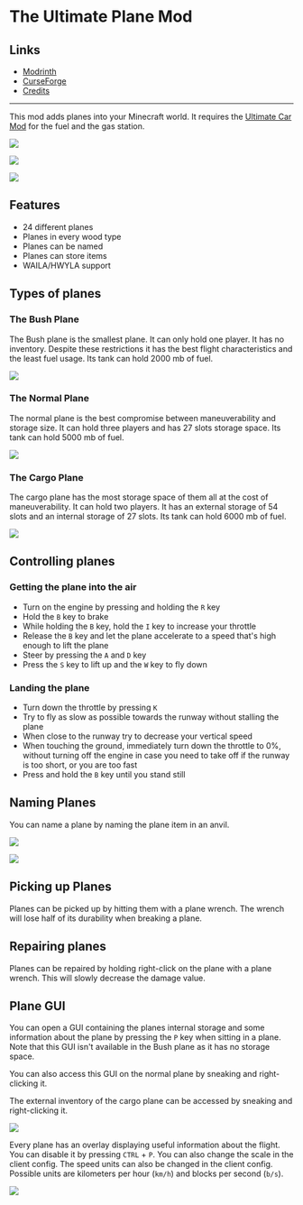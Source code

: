 <!-- modrinth_exclude.start -->

# The Ultimate Plane Mod

## Links
- [Modrinth](https://modrinth.com/mod/ultimate-plane-mod)
- [CurseForge](https://www.curseforge.com/minecraft/mc-mods/ultimate-plane-mod)
- [Credits](https://modrepo.de/minecraft/plane/credits)

---

<!-- modrinth_exclude.end -->

This mod adds planes into your Minecraft world.
It requires the [Ultimate Car Mod](https://www.curseforge.com/minecraft/mc-mods/ultimate-car-mod) for the fuel and the gas station.

![](https://i.imgur.com/lhzLIP5.png)

![](https://i.imgur.com/5vWHHq7.png)

![](https://i.imgur.com/C2xQ4Bw.png)

## Features

- 24 different planes
- Planes in every wood type
- Planes can be named
- Planes can store items
- WAILA/HWYLA support

## Types of planes

### The Bush Plane

The Bush plane is the smallest plane.
It can only hold one player.
It has no inventory.
Despite these restrictions it has the best flight characteristics and the least fuel usage.
Its tank can hold 2000 mb of fuel.

![](https://i.imgur.com/i2ILjuz.png)

### The Normal Plane

The normal plane is the best compromise between maneuverability and storage size.
It can hold three players and has 27 slots storage space.
Its tank can hold 5000 mb of fuel.

![](https://i.imgur.com/HDny3ek.png)

### The Cargo Plane

The cargo plane has the most storage space of them all at the cost of maneuverability.
It can hold two players.
It has an external storage of 54 slots and an internal storage of 27 slots.
Its tank can hold 6000 mb of fuel.

![](https://i.imgur.com/lk7wU78.png)

## Controlling planes

### Getting the plane into the air

- Turn on the engine by pressing and holding the `R` key
- Hold the `B` key to brake
- While holding the `B` key, hold the `I` key to increase your throttle
- Release the `B` key and let the plane accelerate to a speed that's high enough to lift the plane
- Steer by pressing the `A` and `D` key
- Press the `S` key to lift up and the `W` key to fly down

### Landing the plane

- Turn down the throttle by pressing `K`
- Try to fly as slow as possible towards the runway without stalling the plane
- When close to the runway try to decrease your vertical speed
- When touching the ground, immediately turn down the throttle to 0%, without turning off the engine in case you need to take off if the runway is too short, or you are too fast
- Press and hold the `B` key until you stand still

## Naming Planes

You can name a plane by naming the plane item in an anvil.

![](https://i.imgur.com/ETclCpI.png)

![](https://i.imgur.com/apd0Kq9.png)

## Picking up Planes

Planes can be picked up by hitting them with a plane wrench.
The wrench will lose half of its durability when breaking a plane.

## Repairing planes

Planes can be repaired by holding right-click on the plane with a plane wrench.
This will slowly decrease the damage value.

## Plane GUI

You can open a GUI containing the planes internal storage and some information about the plane by pressing the `P` key when sitting in a plane.
Note that this GUI isn't available in the Bush plane as it has no storage space.

You can also access this GUI on the normal plane by sneaking and right-clicking it.

The external inventory of the cargo plane can be accessed by sneaking and right-clicking it.

![](https://i.imgur.com/sXCWaVS.png)

Every plane has an overlay displaying useful information about the flight.
You can disable it by pressing `CTRL` + `P`. You can also change the scale in the client config.
The speed units can also be changed in the client config. 
Possible units are kilometers per hour (`km/h`) and blocks per second (`b/s`).

![](https://i.imgur.com/EKBpOtq.png)

